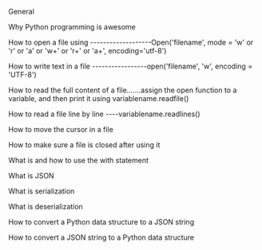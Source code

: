 General

Why Python programming is awesome

How to open a file using -------------------Open('filename', mode = 'w' or 'r' or 'a' or 'w+' or 'r+' or 'a+', encoding='utf-8')

How to write text in a file -----------------open('filename', 'w', encoding = 'UTF-8')

How to read the full content of a file.......assign the open function to a variable, and then print it using variablename.readfile()

How to read a file line by line ----variablename.readlines()

How to move the cursor in a file

How to make sure a file is closed after using it

What is and how to use the with statement

What is JSON

What is serialization

What is deserialization

How to convert a Python data structure to a JSON string

How to convert a JSON string to a Python data structure
